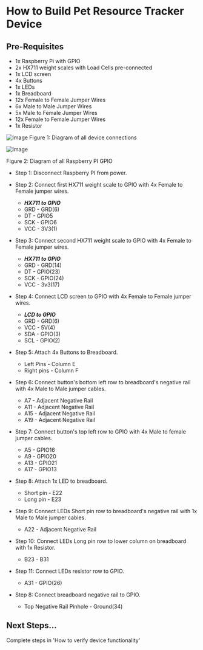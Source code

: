 # How to Build Pet Resource Tracker Device

## Pre-Requisites

*   1x Raspberry Pi with GPIO
*   2x HX711 weight scales with Load Cells pre-connected
*   1x LCD screen
*   4x Buttons
*   1x LEDs
*   1x Breadboard
*   12x Female to Female Jumper Wires
*   6x Male to Male Jumper Wires
*   5x Male to Female Jumper Wires
*   12x Female to Female Jumper Wires
*   1x Resistor

![Image](./prt_labled.png "Connections")
Figure 1: Diagram of all device connections


![Image](./gpio.png)

Figure 2: Diagram of all Raspberry PI GPIO





*   Step 1: Disconnect Raspberry PI from power.
*   Step 2: Connect first HX711 weight scale to GPIO with 4x Female to Female jumper wires.

	* **_HX711 to GPIO_**
	* GRD - GRD(6)
	* DT  - GPIO5
	* SCK - GPIO6
	* VCC - 3V3(1)
*   Step 3: Connect second HX711 weight scale to GPIO with 4x Female to Female jumper wires.
	* **_HX711 to GPIO_**
	* GRD - GRD(14)
	* DT  - GPIO(23)
	* SCK - GPIO(24)
	* VCC - 3v3(17)
*   Step 4: Connect LCD screen to GPIO with 4x Female to Female jumper wires.
	* **_LCD to GPIO_**
	* GRD - GRD(6)
	* VCC - 5V(4)
	* SDA - GPIO(3)
	* SCL - GPIO(2)
*   Step 5: Attach 4x Buttons to Breadboard.
	* Left Pins - Column E
	* Right pins - Column F
*   Step 6: Connect button's bottom left row to breadboard's negative rail with 4x Male to Male jumper cables. 
	* A7  - Adjacent Negative Rail
	* A11 - Adjacent Negative Rail
	* A15 - Adjacent Negative Rail
	* A19 - Adjacent Negative Rail
*   Step 7: Connect button's top left row to GPIO with 4x Male to female jumper cables.
	* A5  - GPIO16
	* A9  - GPIO20 
	* A13 - GPIO21
	* A17 - GPIO13
*   Step 8: Attach 1x LED to breadboard.
	* Short pin - E22
	* Long pin - E23
*   Step 9: Connect LEDs Short pin row to breadboard's negative rail with 1x Male to Male jumper cables.
	* A22 - Adjacent Negative Rail
*   Step 10: Connect LEDs Long pin row to lower column on breadboard with 1x Resistor.
	* B23 - B31
	
* Step 11: Connect LEDs resistor row to GPIO.
	* A31 - GPIO(26)
*   Step 8: Connect breadboard negative rail to GPIO.
	* Top Negative Rail Pinhole - Ground(34)

## Next Steps...

Complete steps in 'How to verify device functionality'
